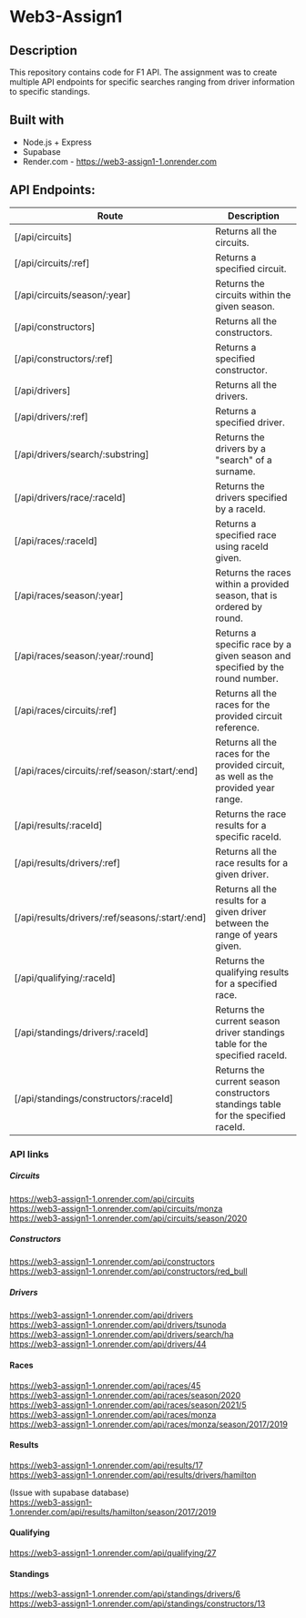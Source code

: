 # Web3-Assign1

## Description
This repository contains code for F1 API. The assignment was to create multiple API endpoints for specific searches ranging from driver information to specific standings.

## Built with
- Node.js + Express
- Supabase
- Render.com - https://web3-assign1-1.onrender.com

## API Endpoints:
| Route | Description |
|---|---|
| [/api/circuits] | Returns all the circuits. |
| [/api/circuits/:ref] | Returns a specified circuit. |
| [/api/circuits/season/:year] | Returns the circuits within the given season. |
| [/api/constructors] | Returns all the constructors. |
| [/api/constructors/:ref] | Returns a specified constructor.|
| [/api/drivers] | Returns all the drivers.|
| [/api/drivers/:ref] | Returns a specified driver.|
| [/api/drivers/search/:substring] | Returns the drivers by a "search" of a surname. |
| [/api/drivers/race/:raceId] | Returns the drivers specified by a raceId. |
| [/api/races/:raceId] | Returns a specified race using raceId given. |
| [/api/races/season/:year] | Returns the races within a provided season, that is ordered by round. |
| [/api/races/season/:year/:round] | Returns a specific race by a given season and specified by the round number. |
| [/api/races/circuits/:ref] | Returns all the races for the provided circuit reference. |
| [/api/races/circuits/:ref/season/:start/:end] | Returns all the races for the provided circuit, as well as the provided year range. |
| [/api/results/:raceId] | Returns the race results for a specific raceId. |
| [/api/results/drivers/:ref] | Returns all the race results for a given driver. |
| [/api/results/drivers/:ref/seasons/:start/:end] | Returns all the results for a given driver between the range of years given. |
| [/api/qualifying/:raceId] | Returns the qualifying results for a specified race. |
| [/api/standings/drivers/:raceId] | Returns the current season driver standings table for the specified raceId. |
| [/api/standings/constructors/:raceId] | Returns the current season constructors standings table for the specified raceId.|

### API links

##### Circuits
https://web3-assign1-1.onrender.com/api/circuits <br>
https://web3-assign1-1.onrender.com/api/circuits/monza <br>
https://web3-assign1-1.onrender.com/api/circuits/season/2020 <br>
##### Constructors
https://web3-assign1-1.onrender.com/api/constructors <br>
https://web3-assign1-1.onrender.com/api/constructors/red_bull <br>
##### Drivers
https://web3-assign1-1.onrender.com/api/drivers <br>
https://web3-assign1-1.onrender.com/api/drivers/tsunoda <br>
https://web3-assign1-1.onrender.com/api/drivers/search/ha <br>
https://web3-assign1-1.onrender.com/api/drivers/44 <br>
#### Races
https://web3-assign1-1.onrender.com/api/races/45 <br>
https://web3-assign1-1.onrender.com/api/races/season/2020 <br>
https://web3-assign1-1.onrender.com/api/races/season/2021/5 <br>
https://web3-assign1-1.onrender.com/api/races/monza <br>
https://web3-assign1-1.onrender.com/api/races/monza/season/2017/2019 <br>
#### Results
https://web3-assign1-1.onrender.com/api/results/17 <br>
https://web3-assign1-1.onrender.com/api/results/drivers/hamilton <br>

(Issue with supabase database) <br>
https://web3-assign1-1.onrender.com/api/results/hamilton/season/2017/2019 <br>
#### Qualifying
https://web3-assign1-1.onrender.com/api/qualifying/27 <br>
#### Standings
https://web3-assign1-1.onrender.com/api/standings/drivers/6 <br>
https://web3-assign1-1.onrender.com/api/standings/constructors/13 <br>